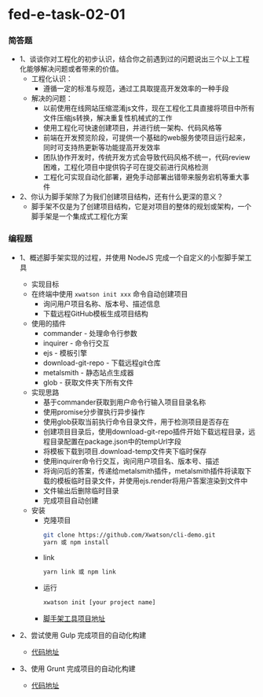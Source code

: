 # fed-e-task-02-01

### 简答题
- 1、谈谈你对工程化的初步认识，结合你之前遇到过的问题说出三个以上工程化能够解决问题或者带来的价值。
  - 工程化认识：
    - 遵循一定的标准与规范，通过工具取提高开发效率的一种手段
  - 解决的问题：
    - 以前使用在线网站压缩混淆js文件，现在工程化工具直接将项目中所有文件压缩js转换，解决重复性机械式的工作
    - 使用工程化可快速创建项目，并进行统一架构、代码风格等
    - 前端在开发预览阶段，可提供一个基础的web服务使项目运行起来，同时可支持热更新等功能提高开发效率
    - 团队协作开发时，传统开发方式会导致代码风格不统一，代码review困难，工程化项目中提供钩子可在提交前进行风格检测
    - 工程化可实现自动化部署，避免手动部署出错带来服务宕机等重大事件
- 2、你认为脚手架除了为我们创建项目结构，还有什么更深的意义？
  - 脚手架不仅是为了创建项目结构，它是对项目的整体的规划或架构，一个脚手架是一个集成式工程化方案

### 编程题
- 1、概述脚手架实现的过程，并使用 NodeJS 完成一个自定义的小型脚手架工具
  - 实现目标
  - 在终端中使用 ```xwatson init xxx``` 命令自动创建项目
    - 询问用户项目名称、版本号、描述信息
    - 下载远程GitHub模板生成项目结构
  - 使用的插件
    - commander - 处理命令行参数
    - inquirer - 命令行交互
    - ejs - 模板引擎
    - download-git-repo - 下载远程git仓库
    - metalsmith - 静态站点生成器
    - glob - 获取文件夹下所有文件
  - 实现思路
    - 基于commander获取到用户命令行输入项目目录名称
    - 使用promise分步骤执行异步操作
    - 使用glob获取当前执行命令目录文件，用于检测项目是否存在
    - 创建项目目录后，使用download-git-repo插件开始下载远程目录，远程目录配置在package.json中的tempUrl字段
    - 将模板下载到项目.download-temp文件夹下临时保存
    - 使用inquirer命令行交互，询问用户项目名、版本号、描述
    - 将询问后的答案，传递给metalsmith插件，metalsmith插件将读取下载的模板临时目录文件，并使用ejs.render将用户答案渲染到文件中
    - 文件输出后删除临时目录
    - 完成项目自动创建
  - 安装
    - 克隆项目
      ```bash
      git clone https://github.com/Xwatson/cli-demo.git
      yarn 或 npm install
      ```
    - link
      ```bash
      yarn link 或 npm link
      ```
    - 运行
      ```bash
      xwatson init [your project name]
      ```
    - [脚手架工具项目地址](https://github.com/Xwatson/cli-demo)

- 2、尝试使用 Gulp 完成项目的自动化构建
  - [代码地址](https://github.com/Xwatson/pages-boilerplate-gulp)
- 3、使用 Grunt 完成项目的自动化构建
  - [代码地址](https://github.com/Xwatson/pages-boilerplate-grunt)